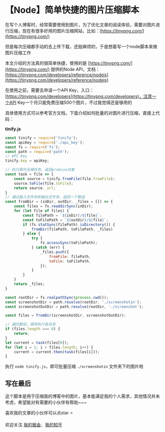 # 【Node】简单快捷的图片压缩脚本

在写个人博客时，经常需要使用到图片，为了优化文章的阅读体验，需要对图片进行压缩，现在有很多好用的图片压缩网站，比如：[https://tinypng.com/](https://tinypng.com/)

但是每次压缩都手动的去上传下载，还挺麻烦的，于是想着写一个node脚本来做图片压缩工作

本文介绍的方法真的很简单快捷，使用的是 [https://tinypng.com/](https://tinypng.com/) 提供的Node API，文档：[https://tinypng.com/developers/reference/nodejs](https://tinypng.com/developers/reference/nodejs)

在使用之前，需要去申请一个API Key，入口：[https://tinypng.com/developers](https://tinypng.com/developers)，注意一个API Key一个月只能免费压缩500个图片，不过我觉得还是够用的

具体使用方式可以参考官方文档，下面介绍如何批量的对图片进行压缩，直接上代码：

**tinify.js**

```JavaScript
const tinify = require('tinify');
const apiKey = require('./api_key');
const fs = require('fs');
const path = require('path');
// API Key
tinify.key = apiKey;

// 执行图片压缩任务，返回promise对象
const task = file => {
    const source = tinify.fromFile(file.fromFile);
    source.toFile(file.toFile);
    return source._url;
}
// 通过输入文件夹和输出文件夹，返回一个数组
const fromDir = (inDir, outDir, _files = []) => {
    const files = fs.readdirSync(inDir);
    for (let file of files) {
        const filePath = `${inDir}/${file}`;
        const toFilePath = `${outDir}/${file}`;
        if (fs.statSync(filePath).isDirectory()) {
            fromDir(filePath, toFilePath, _files)
        } else {
            try {
                fs.accessSync(toFilePath);
            } catch (err) {
                _files.push({
                    fromFile: filePath,
                    toFile: toFilePath,
                });
            }
        }
    }
    return _files;
}

const rootDir = fs.realpathSync(process.cwd());
const screenshotDir = path.resolve(rootDir, './screenshotin');
const screenshotOutDir = path.resolve(rootDir, './screenshot');

const files = fromDir(screenshotDir, screenshotOutDir);

// 遍历数组，顺序执行各任务
if (files.length === 0) {
    return;
}
let current = task(files[0]);
for (let i = 1; i < files.length; i++) {
    current = current.then(task(files[i]));
}
```

执行 `node tinify.js`，即可批量压缩 `./screenshotin` 文件夹下的图片啦

## 写在最后

这个脚本是用于压缩我的博客中的图片，基本能满足我的个人需求，其他情况并未考虑，希望能对有需要的小伙伴有帮助~~~

喜欢我的文章的小伙伴可以点star ⭐️

欢迎关注 [我的掘金](https://juejin.im/user/56dfa4391532bc00515e13d9/posts)、[我的知乎](https://www.zhihu.com/people/hu-jiao-36-21/posts)